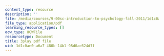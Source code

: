 ```yaml
---
content_type: resource
description: ''
file: /media/courses/9-00sc-introduction-to-psychology-fall-2011/1d1c0ae0a6a7480b14b198d0ae324d7f_SFPPw6sDHEI.pdf
file_type: application/pdf
learning_resource_types: []
ocw_type: OCWFile
resourcetype: Document
title: 3play pdf file
uid: 1d1c0ae0-a6a7-480b-14b1-98d0ae324d7f
---
```


